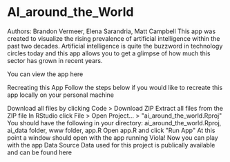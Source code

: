 # AI_around_the_World
Authors: Brandon Vermeer, Elena Sarandria, Matt Campbell
This app was created to visualize the rising prevalence of artificial intelligence within the past two decades. Artificial intelligence is quite the buzzword in technology circles today and this app allows you to get a glimpse of how much this sector has grown in recent years.

You can view the app here

Recreating this App
Follow the steps below if you would like to recreate this app locally on your personal machine

Download all files by clicking Code > Download ZIP
Extract all files from the ZIP file
In RStudio click File > Open Project... > "ai_around_the_world.Rproj"
You should have the following in your directory: ai_around_the_world.Rproj, ai_data folder, www folder, app.R
Open app.R and click "Run App"
At this point a window should open with the app running
Viola! Now you can play with the app
Data Source
Data used for this project is publically available and can be found here
